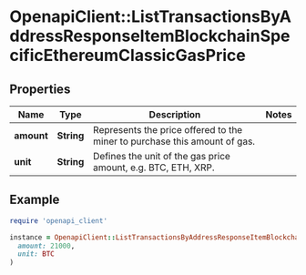 # OpenapiClient::ListTransactionsByAddressResponseItemBlockchainSpecificEthereumClassicGasPrice

## Properties

| Name | Type | Description | Notes |
| ---- | ---- | ----------- | ----- |
| **amount** | **String** | Represents the price offered to the miner to purchase this amount of gas. |  |
| **unit** | **String** | Defines the unit of the gas price amount, e.g. BTC, ETH, XRP. |  |

## Example

```ruby
require 'openapi_client'

instance = OpenapiClient::ListTransactionsByAddressResponseItemBlockchainSpecificEthereumClassicGasPrice.new(
  amount: 21000,
  unit: BTC
)
```

